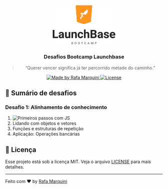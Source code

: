 <h1 align="center">
    <img alt="Launchbase" src="assets/img/launchbase.png" width="200px" />
</h1>

<h3 align="center">
  Desafios Bootcamp Launchbase
</h3>

<blockquote align="center">“Querer vencer significa já ter percorrido metade do caminho.”</blockquote>

<p align="center">
  <a href="https://linkedin.com/in/rafamardegan">
    <img alt="Made by Rafa Marquini" src="https://img.shields.io/badge/made%20by-rafamarquini-%23F8952D">
  </a>
  <a href="LICENSE" >
    <img alt="License" src="https://img.shields.io/badge/license-MIT-%23F8952D">
  </a>
</p>

## :rocket: Sumário de desafios

### Desafio 1: Alinhamento de conhecimento
1. ![Primeiros passos com JS](/desafio1)
2. Lidando com objetos e vetores
3. Funções e estruturas de repetição
4. Aplicação: Operações bancárias

## :memo: Licença

Esse projeto está sob a licença MIT. Veja o arquivo [LICENSE](LICENSE) para mais detalhes.

---

Feito com :heart: by [Rafa Marquini](https://linkedin.com/in/rafamardegan)
